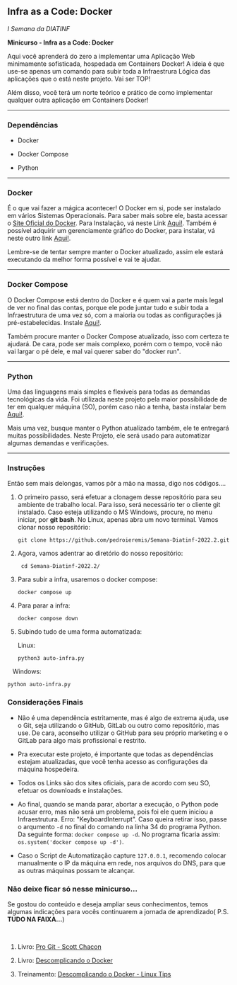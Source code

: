 ## Infra as a Code: Docker

_I Semana da DIATINF_

__Minicurso - Infra as a Code: Docker__

Aqui você aprenderá do zero a implementar uma Aplicação Web minimamente sofisticada, hospedada em Containers Docker! A ideia é que use-se apenas um comando para subir toda a Infraestrura Lógica das aplicações que o está neste projeto. Vai ser TOP!

Além disso, você terá um norte teórico e prático de como implementar qualquer outra aplicação em Containers Docker!

---

### Dependências

- Docker

- Docker Compose

- Python

---

### Docker

É o que vai fazer a mágica acontecer! O Docker em si, pode ser instalado em vários Sistemas Operacionais. Para saber mais sobre ele, basta acessar o [Site Oficial do Docker](https://www.docker.com/). Para Instalação, vá neste Link [Aqui!](https://docs.docker.com/engine/install/). Também é possível adquirir um gerenciamente gráfico do Docker, para instalar, vá neste outro link [Aqui!](https://docs.docker.com/desktop/).

Lembre-se de tentar sempre manter o Docker atualizado, assim ele estará executando da melhor forma possível e vai te ajudar.

---

### Docker Compose

O Docker Compose está dentro do Docker e é quem vai a parte mais legal de ver no final das contas, porque ele pode juntar tudo e subir toda a Infraestrutura de uma vez só, com a maioria ou todas as configurações já pré-estabelecidas. Instale [Aqui!](https://docs.docker.com/compose/install/).

Também procure manter o Docker Compose atualizado, isso com certeza te ajudará. De cara, pode ser mais complexo, porém com o tempo, você não vai largar o pé dele, e mal vai querer saber do "docker run".

---

### Python

Uma das linguagens mais simples e flexiveis para todas as demandas tecnológicas da vida. Foi utilizada neste projeto pela maior possibilidade de ter em qualquer máquina (SO), porém caso não a tenha, basta instalar bem [Aqui!](https://www.python.org/downloads/).

Mais uma vez, busque manter o Python atualizado também, ele te entregará muitas possibilidades. Neste Projeto, ele será usado para automatizar algumas demandas e verificações.

---

### Instruções

Então sem mais delongas, vamos pôr a mão na massa, digo nos códigos....

1. O primeiro passo, será efetuar a clonagem desse repositório para seu ambiente de trabalho local. Para isso, será necessário ter o cliente git instalado. Caso esteja utilizando o MS Windows, procure, no menu iniciar,  por **git bash**. No Linux, apenas abra um novo terminal. Vamos clonar nosso repositório:
   
   ```shell
   git clone https://github.com/pedroieremis/Semana-Diatinf-2022.2.git
   ```

2. Agora, vamos adentrar ao diretório do nosso repositório:
   
   ```shell
    cd Semana-Diatinf-2022.2/
   ```

3. Para subir a infra, usaremos o docker compose:
   
   ```shell
   docker compose up
   ```

4. Para parar a infra:
   
   ```shell
   docker compose down
   ```

5. Subindo tudo de uma forma automatizada:
   
   Linux:
   
   ```shell
   python3 auto-infra.py
   ```

   Windows:

```shell
python auto-infra.py
```

### Considerações Finais

- Não é uma dependência estritamente, mas é algo de extrema ajuda, use o Git, seja utilizando o GitHub, GitLab ou outro como repositório, mas use. De cara, aconselho utilizar o GitHub para seu próprio marketing e o  GitLab para algo mais profissional e restrito. 

- Pra executar este projeto, é importante que todas as dependências estejam atualizadas, que você tenha acesso as configurações da máquina hospedeira.

- Todos os Links são dos sites oficiais, para de acordo com seu SO, efetuar os downloads e instalações. 

- Ao final, quando se manda parar, abortar a execução, o Python pode acusar erro, mas não será um problema, pois foi ele quem iniciou a Infraestrutura. Erro: "KeyboardInterrupt". Caso queira retirar isso, passe o arqumento ``-d`` no final do comando na linha 34 do programa Python. Da seguinte forma: ``docker compose up -d``. No programa ficaria assim: ``os.system('docker compose up -d')``.

- Caso o Script de Automatização capture ``127.0.0.1``, recomendo colocar manualmente o IP da máquina em rede, nos arquivos do DNS, para que as outras máquinas possam te alcançar.


### Não deixe ficar só nesse minicurso...

Se gostou do conteúdo e deseja ampliar seus conhecimentos, temos algumas indicações para vocês continuarem a jornada de aprendizado( P.S. **TUDO NA FAIXA...**)

    

1.  Livro: [Pro Git - Scott Chacon](https://git-scm.com/book/pt-br/v2)

2. Livro: [Descomplicando o Docker](https://livro.descomplicandodocker.com.br/chapters/chapter_00.html)

3. Treinamento: [Descomplicando o Docker - Linux Tips ](https://www.linuxtips.io/course/descomplicando-o-docker)
